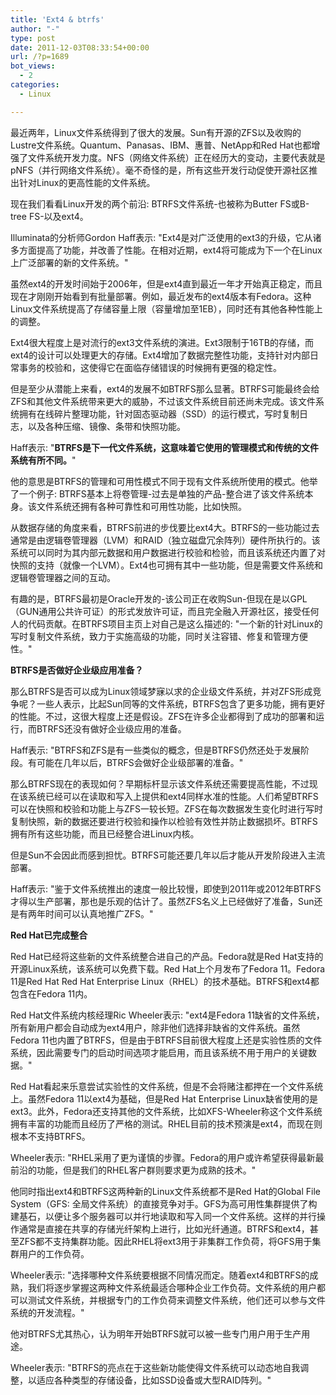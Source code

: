 ```yaml
---
title: 'Ext4 & btrfs'
author: "-"
type: post
date: 2011-12-03T08:33:54+00:00
url: /?p=1689
bot_views:
  - 2
categories:
  - Linux

---
```

最近两年，Linux文件系统得到了很大的发展。Sun有开源的ZFS以及收购的Lustre文件系统。Quantum、Panasas、IBM、惠普、NetApp和Red Hat也都增强了文件系统开发力度。NFS（网络文件系统）正在经历大的变动，主要代表就是pNFS（并行网络文件系统）。毫不奇怪的是，所有这些开发行动促使开源社区推出针对Linux的更高性能的文件系统。

现在我们看看Linux开发的两个前沿: BTRFS文件系统-也被称为Butter FS或B-tree FS-以及ext4。

Illuminata的分析师Gordon Haff表示: "Ext4是对广泛使用的ext3的升级，它从诸多方面提高了功能，并改善了性能。在相对近期，ext4将可能成为下一个在Linux上广泛部署的新的文件系统。"

虽然ext4的开发时间始于2006年，但是ext4直到最近一年才开始真正稳定，而且现在才刚刚开始看到有批量部署。例如，最近发布的ext4版本有Fedora。这种Linux文件系统提高了存储容量上限（容量增加至1EB），同时还有其他各种性能上的调整。

Ext4很大程度上是对流行的ext3文件系统的演进。Ext3限制于16TB的存储，而ext4的设计可以处理更大的存储。Ext4增加了数据完整性功能，支持针对内部日常事务的校验和，这使得它在面临存储错误的时候拥有更强的稳定性。

但是至少从潜能上来看，ext4的发展不如BTRFS那么显著。BTRFS可能最终会给ZFS和其他文件系统带来更大的威胁，不过该文件系统目前还尚未完成。该文件系统拥有在线碎片整理功能，针对固态驱动器（SSD）的运行模式，写时复制日志，以及各种压缩、镜像、条带和快照功能。

Haff表示: "**BTRFS是下一代文件系统，这意味着它使用的管理模式和传统的文件系统有所不同。**"

他的意思是BTRFS的管理和可用性模式不同于现有文件系统所使用的模式。他举了一个例子: BTRFS基本上将卷管理-过去是单独的产品-整合进了该文件系统本身。该文件系统还拥有各种可靠性和可用性功能，比如快照。

从数据存储的角度来看，BTRFS前进的步伐要比ext4大。BTRFS的一些功能过去通常是由逻辑卷管理器（LVM）和RAID（独立磁盘冗余阵列）硬件所执行的。该系统可以同时为其内部元数据和用户数据进行校验和检验，而且该系统还内置了对快照的支持（就像一个LVM）。Ext4也可拥有其中一些功能，但是需要文件系统和逻辑卷管理器之间的互动。

有趣的是，BTRFS最初是Oracle开发的-该公司正在收购Sun-但现在是以GPL（GUN通用公共许可证）的形式发放许可证，而且完全融入开源社区，接受任何人的代码贡献。在BTRFS项目主页上对自己是这么描述的: "一个新的针对Linux的写时复制文件系统，致力于实施高级的功能，同时关注容错、修复和管理方便性。"

**BTRFS是否做好企业级应用准备？**

那么BTRFS是否可以成为Linux领域梦寐以求的企业级文件系统，并对ZFS形成竞争呢？一些人表示，比起Sun同等的文件系统，BTRFS包含了更多功能，拥有更好的性能。不过，这很大程度上还是假设。ZFS在许多企业都得到了成功的部署和运行，而BTRFS还没有做好企业级应用的准备。

Haff表示: "BTRFS和ZFS是有一些类似的概念，但是BTRFS仍然还处于发展阶段。有可能在几年以后，BTRFS会做好企业级部署的准备。"

那么BTRFS现在的表现如何？早期标杆显示该文件系统还需要提高性能，不过现在该系统已经可以在读取和写入上提供和ext4同样水准的性能。人们希望BTRFS可以在快照和校验和功能上与ZFS一较长短。ZFS在每次数据发生变化时进行写时复制快照，新的数据还要进行校验和操作以检验有效性并防止数据损坏。BTRFS拥有所有这些功能，而且已经整合进Linux内核。

但是Sun不会因此而感到担忧。BTRFS可能还要几年以后才能从开发阶段进入主流部署。

Haff表示: "鉴于文件系统推出的速度一般比较慢，即使到2011年或2012年BTRFS才得以生产部署，那也是乐观的估计了。虽然ZFS名义上已经做好了准备，Sun还是有两年时间可以认真地推广ZFS。"

**Red Hat已完成整合**

Red Hat已经将这些新的文件系统整合进自己的产品。Fedora就是Red Hat支持的开源Linux系统，该系统可以免费下载。Red Hat上个月发布了Fedora 11。Fedora 11是Red Hat Red Hat Enterprise Linux（RHEL）的技术基础。BTRFS和ext4都包含在Fedora 11内。

Red Hat文件系统内核经理Ric Wheeler表示: "ext4是Fedora 11缺省的文件系统，所有新用户都会自动成为ext4用户，除非他们选择非缺省的文件系统。虽然Fedora 11也内置了BTRFS，但是由于BTRFS目前很大程度上还是实验性质的文件系统，因此需要专门的启动时间选项才能启用，而且该系统不用于用户的关键数据。"

Red Hat看起来乐意尝试实验性的文件系统，但是不会将赌注都押在一个文件系统上。虽然Fedora 11以ext4为基础，但是Red Hat Enterprise Linux缺省使用的是ext3。此外，Fedora还支持其他的文件系统，比如XFS-Wheeler称这个文件系统拥有丰富的功能而且经历了严格的测试。RHEL目前的技术预演是ext4，而现在则根本不支持BTRFS。

Wheeler表示: "RHEL采用了更为谨慎的步骤。Fedora的用户或许希望获得最新最前沿的功能，但是我们的RHEL客户群则要求更为成熟的技术。"

他同时指出ext4和BTRFS这两种新的Linux文件系统都不是Red Hat的Global File System（GFS: 全局文件系统）的直接竞争对手。GFS为高可用性集群提供了构建基石，以便让多个服务器可以并行地读取和写入同一个文件系统。这样的并行操作通常是直接在共享的存储光纤架构上进行，比如光纤通道。BTRFS和ext4，甚至ZFS都不支持集群功能。因此RHEL将ext3用于非集群工作负荷，将GFS用于集群用户的工作负荷。

Wheeler表示: "选择哪种文件系统要根据不同情况而定。随着ext4和BTRFS的成熟，我们将逐步掌握这两种文件系统最适合哪种企业工作负荷。文件系统的用户都可以测试文件系统，并根据专门的工作负荷来调整文件系统，他们还可以参与文件系统的开发流程。"

他对BTRFS尤其热心，认为明年开始BTRFS就可以被一些专门用户用于生产用途。

Wheeler表示: "BTRFS的亮点在于这些新功能使得文件系统可以动态地自我调整，以适应各种类型的存储设备，比如SSD设备或大型RAID阵列。"